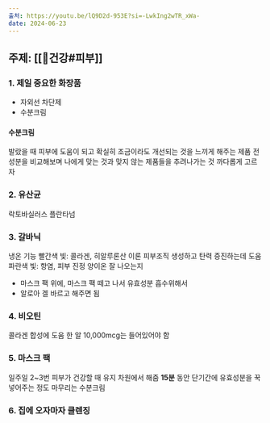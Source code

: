 ```yaml
---
출처: https://youtu.be/lQ9D2d-953E?si=-LwkIng2wTR_xWa-
date: 2024-06-23
---
```

## 주제: [[🧭건강#피부]]

### 1. 제일 중요한 화장품
- 자외선 차단제
- 수분크림
#### 수분크림
발랐을 때 피부에 도움이 되고 확실히 조금이라도 개선되는 것을 느끼게 해주는 제품
전성분을 비교해보며 나에게 맞는 것과 맞지 않는 제품들을 추려나가는 것
까다롭게 고르자

### 2. 유산균
락토바실러스 플란타넘

### 3. 갈바닉
냉온 기능
빨간색 빛: 콜라겐, 히알루론산 이론 피부조직 생성하고 탄력 증진하는데 도움
파란색 빛: 항염, 피부 진정
양이온 잘 나오는지
- 마스크 팩 위에, 마스크 팩 떼고 나서 유효성분 흡수위해서
- 알로아 겔 바르고 해주면 됨

### 4. 비오틴
콜라겐 합성에 도움
한 알 10,000mcg는 들어있어야 함

### 5. 마스크 팩
일주일 2~3번
피부가 건강할 때 유지 차원에서 해줌
**15분** 동안 단기간에 유효성분을 꾹 넣어주는 정도
마무리는 수분크림

### 6. 집에 오자마자 클렌징
